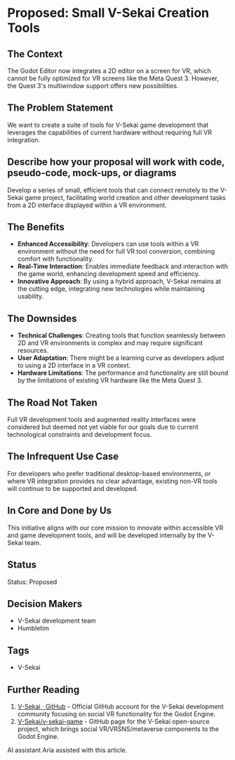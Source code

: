 # Proposed: Small V-Sekai Creation Tools

## The Context

The Godot Editor now integrates a 2D editor on a screen for VR, which cannot be fully optimized for VR screens like the Meta Quest 3. However, the Quest 3's multiwindow support offers new possibilities.

## The Problem Statement

We want to create a suite of tools for V-Sekai game development that leverages the capabilities of current hardware without requiring full VR integration.

## Describe how your proposal will work with code, pseudo-code, mock-ups, or diagrams

Develop a series of small, efficient tools that can connect remotely to the V-Sekai game project, facilitating world creation and other development tasks from a 2D interface displayed within a VR environment.

## The Benefits

- **Enhanced Accessibility**: Developers can use tools within a VR environment without the need for full VR tool conversion, combining comfort with functionality.
- **Real-Time Interaction**: Enables immediate feedback and interaction with the game world, enhancing development speed and efficiency.
- **Innovative Approach**: By using a hybrid approach, V-Sekai remains at the cutting edge, integrating new technologies while maintaining usability.

## The Downsides

- **Technical Challenges**: Creating tools that function seamlessly between 2D and VR environments is complex and may require significant resources.
- **User Adaptation**: There might be a learning curve as developers adjust to using a 2D interface in a VR context.
- **Hardware Limitations**: The performance and functionality are still bound by the limitations of existing VR hardware like the Meta Quest 3.

## The Road Not Taken

Full VR development tools and augmented reality interfaces were considered but deemed not yet viable for our goals due to current technological constraints and development focus.

## The Infrequent Use Case

For developers who prefer traditional desktop-based environments, or where VR integration provides no clear advantage, existing non-VR tools will continue to be supported and developed.

## In Core and Done by Us

This initiative aligns with our core mission to innovate within accessible VR and game development tools, and will be developed internally by the V-Sekai team.

## Status

Status: Proposed <!-- Draft | Proposed | Rejected | Accepted | Deprecated | Superseded by -->

## Decision Makers

- V-Sekai development team
- Humbletim

## Tags

- V-Sekai

## Further Reading

1. [V-Sekai · GitHub](https://github.com/v-sekai) - Official GitHub account for the V-Sekai development community focusing on social VR functionality for the Godot Engine.
2. [V-Sekai/v-sekai-game](https://github.com/v-sekai/v-sekai-game) - GitHub page for the V-Sekai open-source project, which brings social VR/VRSNS/metaverse components to the Godot Engine.

AI assistant Aria assisted with this article.
